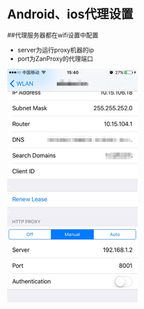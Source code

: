 # Android、ios代理设置
##代理服务器都在wifi设置中配置  
* server为运行proxy机器的ip  
* port为ZanProxy的代理端口  
<img src="./img/proxy.png" width="300" />
